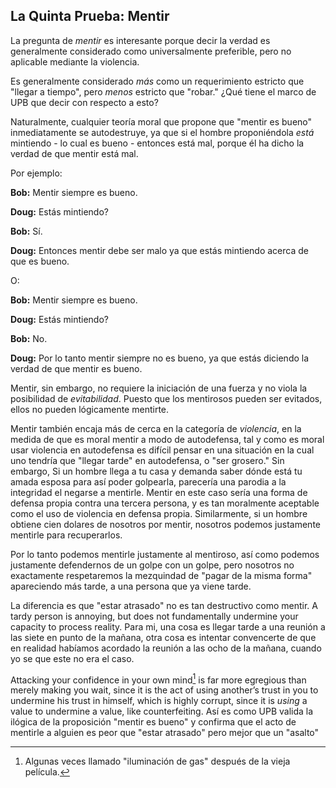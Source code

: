 ## La Quinta Prueba: Mentir

La pregunta de *mentir* es interesante porque decir la verdad es generalmente considerado como universalmente preferible, pero no aplicable mediante la violencia.

Es generalmente considerado *más* como un requerimiento estricto que "llegar a tiempo", pero *menos* estricto que "robar." ¿Qué tiene el marco de UPB que decir con respecto a esto?

Naturalmente, cualquier teoría moral que propone que "mentir es bueno" inmediatamente se autodestruye, ya que si el hombre proponiéndola *está* mintiendo - lo cual es bueno - entonces está mal, porque él ha dicho la verdad de que mentir está mal.

Por ejemplo:

**Bob:** Mentir siempre es bueno.

**Doug:** Estás mintiendo?

**Bob:** Sí.

**Doug:** Entonces mentir debe ser malo ya que estás mintiendo acerca de que es bueno.

O:

**Bob:** Mentir siempre es bueno.

**Doug:** Estás mintiendo?

**Bob:** No.

**Doug:** Por lo tanto mentir siempre no es bueno, ya que estás diciendo la verdad de que mentir es bueno.

Mentir, sin embargo, no requiere la iniciación de una fuerza y no viola la posibilidad de *evitabilidad*. Puesto que los mentirosos pueden ser evitados, ellos no pueden lógicamente mentirte.

Mentir también encaja más de cerca en la categoría de *violencia*, en la medida de que es moral mentir a modo de autodefensa, tal y como es moral usar violencia en autodefensa es difícil pensar en una situación en la cual uno tendría que "llegar tarde" en autodefensa, o "ser grosero." Sin embargo, Si un hombre llega a tu casa y demanda saber dónde está tu amada esposa para así poder golpearla, parecería una parodia a la integridad el negarse a mentirle. Mentir en este caso sería una forma de defensa propia contra una tercera persona, y es tan moralmente aceptable como el uso de violencia en defensa propia. Similarmente, si un hombre obtiene cien dolares de nosotros por mentir, nosotros podemos justamente mentirle para recuperarlos.

Por lo tanto podemos mentirle justamente al mentiroso, así como podemos justamente defendernos de un golpe con un golpe, pero nosotros no exactamente respetaremos la mezquindad de "pagar de la misma forma" apareciendo más tarde, a una persona que ya viene tarde.

La diferencia es que "estar atrasado" no es tan destructivo como mentir. A tardy person is annoying, but does not fundamentally undermine your capacity to process reality. Para mi, una cosa es llegar tarde a una reunión a las siete en punto de la mañana, otra cosa es intentar convencerte de que en realidad habíamos acordado la reunión a las ocho de la mañana, cuando yo se que este no era el caso.

Attacking your confidence in your own mind[^5] is far more egregious than merely making you wait, since it is the act of using another’s trust in you to undermine his trust in himself, which is highly corrupt, since it is *using* a value to undermine a value, like counterfeiting. Así es como UPB valida la ilógica de la proposición "mentir es bueno" y confirma que el acto de mentirle a alguien es peor que "estar atrasado" pero mejor que un "asalto"

[^5]: Algunas veces llamado "iluminación de gas" después de la vieja película.
